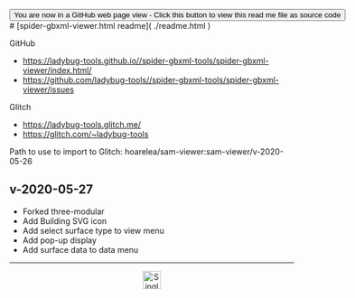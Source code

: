 <span style=display:none; >[You are now in a GitHub source code view - click this link to view Read Me file as a web page](https://xxxxx.github.io/xxxxx/#README.md "View file as a web page.") </span>

<div><input type=button class = "btn btn-secondary btn-sm" onclick=window.location.href="https://github.com/xxxxx/xxxxx"
value="You are now in a GitHub web page view - Click this button to view this read me file as source code" ></div>
# [spider-gbxml-viewer.html readme]( ./readme.html )

GitHub

* https://ladybug-tools.github.io//spider-gbxml-tools/spider-gbxml-viewer/index.html/
* https://github.com/ladybug-tools//spider-gbxml-tools/spider-gbxml-viewer/issues

Glitch

* https://ladybug-tools.glitch.me/
* https://glitch.com/~ladybug-tools

Path to use to import to Glitch: hoarelea/sam-viewer:sam-viewer/v-2020-05-26

## v-2020-05-27

* Forked three-modular
* Add Building SVG icon
* Add select surface type to view menu
* Add pop-up display
* Add surface data to data menu


---

<center><img title="Single finger for single method!" height="32" width="32" src="../../assets/icons/noun_single_1185687.svg" ></center>
